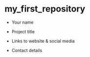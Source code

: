 # my_first_repository
- Your name

- Project title

- Links to website & social media

- Contact details
